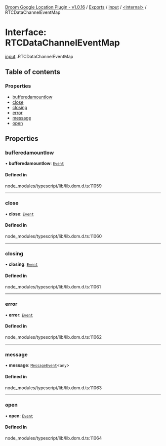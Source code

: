 [Droom Google Location Plugin - v1.0.16](../README.md) / [Exports](../modules.md) / [input](../modules/input.md) / [<internal\>](../modules/input._internal_.md) / RTCDataChannelEventMap

# Interface: RTCDataChannelEventMap

[input](../modules/input.md).[<internal>](../modules/input._internal_.md).RTCDataChannelEventMap

## Table of contents

### Properties

- [bufferedamountlow](input._internal_.RTCDataChannelEventMap.md#bufferedamountlow)
- [close](input._internal_.RTCDataChannelEventMap.md#close)
- [closing](input._internal_.RTCDataChannelEventMap.md#closing)
- [error](input._internal_.RTCDataChannelEventMap.md#error)
- [message](input._internal_.RTCDataChannelEventMap.md#message)
- [open](input._internal_.RTCDataChannelEventMap.md#open)

## Properties

### bufferedamountlow

• **bufferedamountlow**: [`Event`](../modules/input._internal_.md#event)

#### Defined in

node_modules/typescript/lib/lib.dom.d.ts:11059

___

### close

• **close**: [`Event`](../modules/input._internal_.md#event)

#### Defined in

node_modules/typescript/lib/lib.dom.d.ts:11060

___

### closing

• **closing**: [`Event`](../modules/input._internal_.md#event)

#### Defined in

node_modules/typescript/lib/lib.dom.d.ts:11061

___

### error

• **error**: [`Event`](../modules/input._internal_.md#event)

#### Defined in

node_modules/typescript/lib/lib.dom.d.ts:11062

___

### message

• **message**: [`MessageEvent`](../modules/input._internal_.md#messageevent)<`any`\>

#### Defined in

node_modules/typescript/lib/lib.dom.d.ts:11063

___

### open

• **open**: [`Event`](../modules/input._internal_.md#event)

#### Defined in

node_modules/typescript/lib/lib.dom.d.ts:11064

